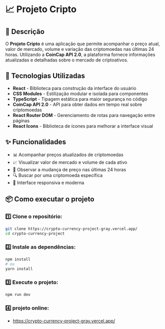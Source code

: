 # 📈 Projeto Cripto

## 📖 Descrição
O **Projeto Cripto** é uma aplicação que permite acompanhar o preço atual, valor de mercado, volume e variação das criptomoedas nas últimas 24 horas. Utilizando a **CoinCap API 2.0**, a plataforma fornece informações atualizadas e detalhadas sobre o mercado de criptoativos.

## 🚀 Tecnologias Utilizadas

- **React** - Biblioteca para construção da interface do usuário
- **CSS Modules** - Estilização modular e isolada para componentes
- **TypeScript** - Tipagem estática para maior segurança no código
- **CoinCap API 2.0** - API para obter dados em tempo real sobre criptomoedas
- **React Router DOM** - Gerenciamento de rotas para navegação entre páginas
- **React Icons** - Biblioteca de ícones para melhorar a interface visual

## ✨ Funcionalidades

- 📊 Acompanhar preços atualizados de criptomoedas
- 📈 Visualizar valor de mercado e volume de cada ativo
- 🔄 Observar a mudança de preço nas últimas 24 horas
- 🔍 Buscar por uma criptomoeda específica
- 🌙 Interface responsiva e moderna

## 📦 Como executar o projeto

### 1️⃣ Clone o repositório:
```bash
git clone https://crypto-currency-project-gray.vercel.app/
cd crypto-currency-project
```

### 2️⃣ Instale as dependências:
```bash
npm install
# ou
yarn install
```

### 3️⃣ Execute o projeto:
```bash
npm run dev
```

### 4️⃣ projeto online:
- https://crypto-currency-project-gray.vercel.app/

